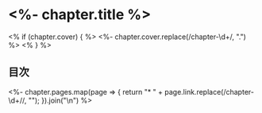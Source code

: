 # <%- chapter.title %>

<% if (chapter.cover) { %>
<%- chapter.cover.replace(/chapter-\d+/, ".") %>
<% } %>

## 目次

<%-
    chapter.pages.map(page => {
        return "* " + page.link.replace(/chapter-\d+\//, "");
    }).join("\n")
%>
